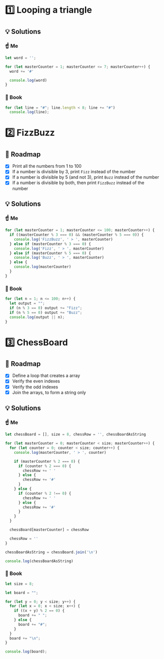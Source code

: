 # :one: Looping a triangle

## :bulb: Solutions

### :point_up: Me

```javascript
let word = '';

for (let masterCounter = 1; masterCounter <= 7; masterCounter++) {
  word += '#'

  console.log(word)
}
```

### :book: Book

```javascript
for (let line = "#"; line.length < 8; line += "#")
  console.log(line);
```

# :two: FizzBuzz

## :construction: Roadmap

- [x] Print all the numbers from 1 to 100
- [x] If a number is divisible by 3, print `Fizz` instead of the number
- [x] If a number is divisible by 5 (and not 3), print `Buzz` instead of the number
- [x] If a number is divisible by both, then print `FizzBuzz` instead of the number

## :bulb: Solutions

### :point_up: Me

```javascript
for (let masterCounter = 1; masterCounter <= 100; masterCounter++) {
  if ((masterCounter % 3 === 0) && (masterCounter % 5 === 0)) {
    console.log('FizzBuzz', ' > ', masterCounter)
  } else if (masterCounter % 3 === 0) {
    console.log('Fizz', ' > ', masterCounter)
  } else if (masterCounter % 5 === 0) {
    console.log('Buzz', ' > ', masterCounter)
  } else {
    console.log(masterCounter)
  }
}
```

### :book: Book

```javascript
for (let n = 1; n <= 100; n++) {
  let output = "";
  if (n % 3 == 0) output += "Fizz";
  if (n % 5 == 0) output += "Buzz";
  console.log(output || n);
}
```

# :three: ChessBoard

## :construction: Roadmap

- [x] Define a loop that creates a array
- [x] Verify the even indexes
- [x] Verify the odd indexes
- [x] Join the arrays, to form a string only

## :bulb: Solutions

### :point_up: Me

```javascript
let chessBoard = [], size = 8, chessRow = '', chessBoardAsString

for (let masterCounter = 0; masterCounter < size; masterCounter++) {
  for (let counter = 0; counter < size; counter++) {
    console.log(masterCounter, ' > ', counter)

    if (masterCounter % 2 === 0) {
      if (counter % 2 === 0) {
        chessRow += ' '
      } else {
        chessRow += '#'
      }
    } else {
      if (counter % 2 !== 0) {
        chessRow += ' '
      } else {
        chessRow += '#'
      }
    }
  }

  chessBoard[masterCounter] = chessRow

  chessRow = ''
}

chessBoardAsString = chessBoard.join('\n')

console.log(chessBoardAsString)
```

### :book: Book

```javascript
let size = 8;

let board = "";

for (let y = 0; y < size; y++) {
  for (let x = 0; x < size; x++) {
    if ((x + y) % 2 == 0) {
      board += " ";
    } else {
      board += "#";
    }
  }
  board += "\n";
}

console.log(board);
```
